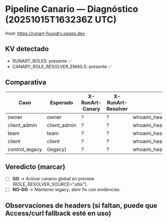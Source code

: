 # Pipeline Canario — Diagnóstico (20251015T163236Z UTC)

Host: https://runart-foundry.pages.dev

## KV detectado
- RUNART_ROLES: presente ✅
- CANARY_ROLE_RESOLVER_EMAILS: presente ✅

## Comparativa
| Caso | Esperado | X-RunArt-Canary | X-RunArt-Resolver | Archivo |
|------|----------|------------------|-------------------|---------|
| owner | owner | ? | ? | whoami_headers_owner.txt |
| client_admin | client_admin | ? | ? | whoami_headers_client_admin.txt |
| team | team | ? | ? | whoami_headers_team.txt |
| client | client | ? | ? | whoami_headers_client.txt |
| control_legacy | (legacy) | ? | ? | whoami_headers_control_legacy.txt |

## Veredicto (marcar)
- [ ] **GO** → Activar canario global en preview (ROLE_RESOLVER_SOURCE="utils").
- [ ] **NO-GO** → Mantener legacy; abrir fix con evidencias.

## Observaciones de headers (si faltan, puede que Access/curl fallback esté en uso)


